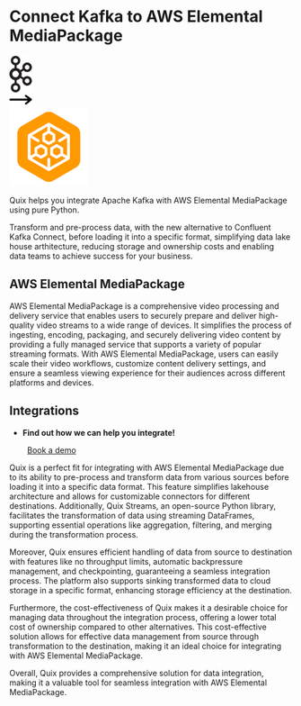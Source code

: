 # Connect Kafka to AWS Elemental MediaPackage

<div class="connect-images cards blog-grid-card" markdown>
<div>
<img src="../images/kafka_logo.png" width="40px" />
</div>
<div>
<img src="../images/arrow.svg" width="40px" />
</div>
<div>
<img src="./images/aws-elemental-mediapackage_1.jpg" />
</div>
</div>

Quix helps you integrate Apache Kafka with AWS Elemental MediaPackage using pure Python.

Transform and pre-process data, with the new alternative to Confluent Kafka Connect, before loading it into a specific format, simplifying data lake house arthitecture, reducing storage and ownership costs and enabling data teams to achieve success for your business.

## AWS Elemental MediaPackage

AWS Elemental MediaPackage is a comprehensive video processing and delivery service that enables users to securely prepare and deliver high-quality video streams to a wide range of devices. It simplifies the process of ingesting, encoding, packaging, and securely delivering video content by providing a fully managed service that supports a variety of popular streaming formats. With AWS Elemental MediaPackage, users can easily scale their video workflows, customize content delivery settings, and ensure a seamless viewing experience for their audiences across different platforms and devices.

## Integrations

<div class="grid cards" markdown>

- __Find out how we can help you integrate!__

    <a class="md-button md-button--primary" href="https://share.hsforms.com/1iW0TmZzKQMChk0lxd_tGiw4yjw2?__hstc=175542013.2303933fbd746c0ac86d9ccbe9bc9100.1728383268831.1729603416735.1729620918855.31&__hssc=175542013.1.1729620918855&__hsfp=2132701734" target="_blank" style="margin:.5rem;">Book a demo</a>

</div>


Quix is a perfect fit for integrating with AWS Elemental MediaPackage due to its ability to pre-process and transform data from various sources before loading it into a specific data format. This feature simplifies lakehouse architecture and allows for customizable connectors for different destinations. Additionally, Quix Streams, an open-source Python library, facilitates the transformation of data using streaming DataFrames, supporting essential operations like aggregation, filtering, and merging during the transformation process.

Moreover, Quix ensures efficient handling of data from source to destination with features like no throughput limits, automatic backpressure management, and checkpointing, guaranteeing a seamless integration process. The platform also supports sinking transformed data to cloud storage in a specific format, enhancing storage efficiency at the destination.

Furthermore, the cost-effectiveness of Quix makes it a desirable choice for managing data throughout the integration process, offering a lower total cost of ownership compared to other alternatives. This cost-effective solution allows for effective data management from source through transformation to the destination, making it an ideal choice for integrating with AWS Elemental MediaPackage.

Overall, Quix provides a comprehensive solution for data integration, making it a valuable tool for seamless integration with AWS Elemental MediaPackage.

